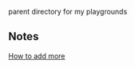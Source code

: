 parent directory for my playgrounds

## Notes

[How to add more](https://git-scm.com/book/en/v2/Git-Tools-Submodules)
